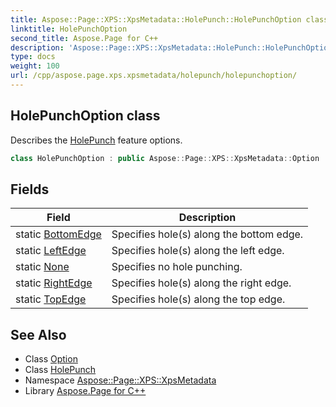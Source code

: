 ```yaml
---
title: Aspose::Page::XPS::XpsMetadata::HolePunch::HolePunchOption class
linktitle: HolePunchOption
second_title: Aspose.Page for C++
description: 'Aspose::Page::XPS::XpsMetadata::HolePunch::HolePunchOption class. Describes the HolePunch feature options in C++.'
type: docs
weight: 100
url: /cpp/aspose.page.xps.xpsmetadata/holepunch/holepunchoption/
---
```

## HolePunchOption class


Describes the [HolePunch](../) feature options.

```cpp
class HolePunchOption : public Aspose::Page::XPS::XpsMetadata::Option
```

## Fields

| Field | Description |
| --- | --- |
| static [BottomEdge](./bottomedge/) | Specifies hole(s) along the bottom edge. |
| static [LeftEdge](./leftedge/) | Specifies hole(s) along the left edge. |
| static [None](./none/) | Specifies no hole punching. |
| static [RightEdge](./rightedge/) | Specifies hole(s) along the right edge. |
| static [TopEdge](./topedge/) | Specifies hole(s) along the top edge. |
## See Also

* Class [Option](../../option/)
* Class [HolePunch](../)
* Namespace [Aspose::Page::XPS::XpsMetadata](../../)
* Library [Aspose.Page for C++](../../../)
